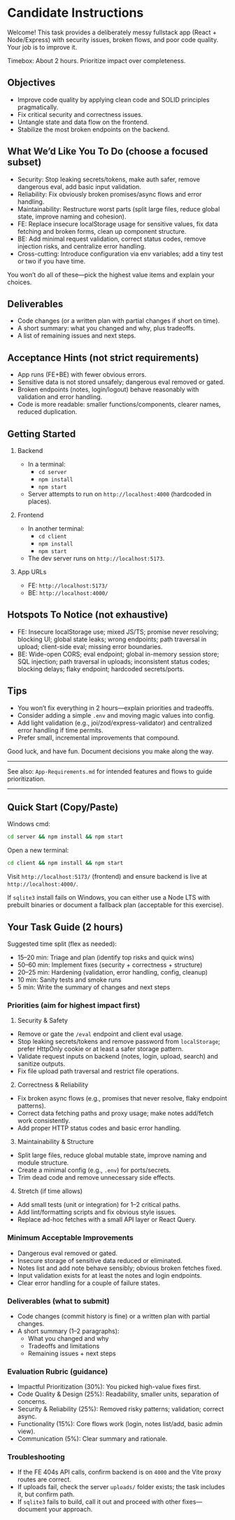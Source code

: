 # Candidate Instructions

Welcome! This task provides a deliberately messy fullstack app (React + Node/Express) with security issues, broken flows, and poor code quality. Your job is to improve it.

Timebox: About 2 hours. Prioritize impact over completeness.

## Objectives
- Improve code quality by applying clean code and SOLID principles pragmatically.
- Fix critical security and correctness issues.
- Untangle state and data flow on the frontend.
- Stabilize the most broken endpoints on the backend.

## What We’d Like You To Do (choose a focused subset)
- Security: Stop leaking secrets/tokens, make auth safer, remove dangerous eval, add basic input validation.
- Reliability: Fix obviously broken promises/async flows and error handling.
- Maintainability: Restructure worst parts (split large files, reduce global state, improve naming and cohesion).
- FE: Replace insecure localStorage usage for sensitive values, fix data fetching and broken forms, clean up component structure.
- BE: Add minimal request validation, correct status codes, remove injection risks, and centralize error handling.
- Cross-cutting: Introduce configuration via env variables; add a tiny test or two if you have time.

You won’t do all of these—pick the highest value items and explain your choices.

## Deliverables
- Code changes (or a written plan with partial changes if short on time).
- A short summary: what you changed and why, plus tradeoffs.
- A list of remaining issues and next steps.

## Acceptance Hints (not strict requirements)
- App runs (FE+BE) with fewer obvious errors.
- Sensitive data is not stored unsafely; dangerous eval removed or gated.
- Broken endpoints (notes, login/logout) behave reasonably with validation and error handling.
- Code is more readable: smaller functions/components, clearer names, reduced duplication.

## Getting Started
1. Backend
   - In a terminal:
     - `cd server`
     - `npm install`
     - `npm start`
   - Server attempts to run on `http://localhost:4000` (hardcoded in places).

2. Frontend
   - In another terminal:
     - `cd client`
     - `npm install`
     - `npm start`
   - The dev server runs on `http://localhost:5173`.

3. App URLs
   - FE: `http://localhost:5173/`
   - BE: `http://localhost:4000/`

## Hotspots To Notice (not exhaustive)
- FE: Insecure localStorage use; mixed JS/TS; promise never resolving; blocking UI; global state leaks; wrong endpoints; path traversal in upload; client-side eval; missing error boundaries.
- BE: Wide-open CORS; eval endpoint; global in-memory session store; SQL injection; path traversal in uploads; inconsistent status codes; blocking delays; flaky endpoint; hardcoded secrets/ports.

## Tips
- You won’t fix everything in 2 hours—explain priorities and tradeoffs.
- Consider adding a simple `.env` and moving magic values into config.
- Add light validation (e.g., joi/zod/express-validator) and centralized error handling if time permits.
- Prefer small, incremental improvements that compound.

Good luck, and have fun. Document decisions you make along the way.

---

See also: `App-Requirements.md` for intended features and flows to guide prioritization.

---

## Quick Start (Copy/Paste)

Windows cmd:

```cmd
cd server && npm install && npm start
```

Open a new terminal:

```cmd
cd client && npm install && npm start
```

Visit `http://localhost:5173/` (frontend) and ensure backend is live at `http://localhost:4000/`.

If `sqlite3` install fails on Windows, you can either use a Node LTS with prebuilt binaries or document a fallback plan (acceptable for this exercise).

## Your Task Guide (2 hours)

Suggested time split (flex as needed):
- 15–20 min: Triage and plan (identify top risks and quick wins)
- 50–60 min: Implement fixes (security + correctness + structure)
- 20–25 min: Hardening (validation, error handling, config, cleanup)
- 10 min: Sanity tests and smoke runs
- 5 min: Write the summary of changes and next steps

### Priorities (aim for highest impact first)
1) Security & Safety
- Remove or gate the `/eval` endpoint and client eval usage.
- Stop leaking secrets/tokens and remove password from `localStorage`; prefer HttpOnly cookie or at least a safer storage pattern.
- Validate request inputs on backend (notes, login, upload, search) and sanitize outputs.
- Fix file upload path traversal and restrict file operations.

2) Correctness & Reliability
- Fix broken async flows (e.g., promises that never resolve, flaky endpoint patterns).
- Correct data fetching paths and proxy usage; make notes add/fetch work consistently.
- Add proper HTTP status codes and basic error handling.

3) Maintainability & Structure
- Split large files, reduce global mutable state, improve naming and module structure.
- Create a minimal config (e.g., `.env`) for ports/secrets.
- Trim dead code and remove unnecessary side effects.

4) Stretch (if time allows)
- Add small tests (unit or integration) for 1–2 critical paths.
- Add lint/formatting scripts and fix obvious style issues.
- Replace ad-hoc fetches with a small API layer or React Query.

### Minimum Acceptable Improvements
- Dangerous eval removed or gated.
- Insecure storage of sensitive data reduced or eliminated.
- Notes list and add note behave sensibly; obvious broken fetches fixed.
- Input validation exists for at least the notes and login endpoints.
- Clear error handling for a couple of failure states.

### Deliverables (what to submit)
- Code changes (commit history is fine) or a written plan with partial changes.
- A short summary (1–2 paragraphs):
   - What you changed and why
   - Tradeoffs and limitations
   - Remaining issues + next steps

### Evaluation Rubric (guidance)
- Impactful Prioritization (30%): You picked high-value fixes first.
- Code Quality & Design (25%): Readability, smaller units, separation of concerns.
- Security & Reliability (25%): Removed risky patterns; validation; correct async.
- Functionality (15%): Core flows work (login, notes list/add, basic admin view).
- Communication (5%): Clear summary and rationale.

### Troubleshooting
- If the FE 404s API calls, confirm backend is on `4000` and the Vite proxy routes are correct.
- If uploads fail, check the server `uploads/` folder exists; the task includes it, but confirm path.
- If `sqlite3` fails to build, call it out and proceed with other fixes—document your approach.
